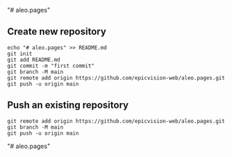"# aleo.pages" 

## Create new repository
```
echo "# aleo.pages" >> README.md
git init
git add README.md
git commit -m "first commit"
git branch -M main
git remote add origin https://github.com/epicvision-web/aleo.pages.git
git push -u origin main
```

## Push an existing repository
```
git remote add origin https://github.com/epicvision-web/aleo.pages.git
git branch -M main
git push -u origin main
```
"# aleo.pages" 

